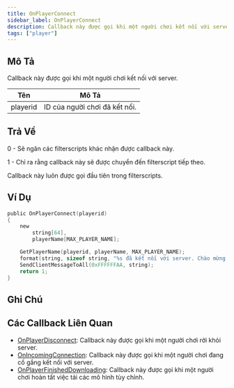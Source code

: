 ```yaml
---
title: OnPlayerConnect
sidebar_label: OnPlayerConnect
description: Callback này được gọi khi một người chơi kết nối với server.
tags: ["player"]
---
```


## Mô Tả

Callback này được gọi khi một người chơi kết nối với server.

| Tên       | Mô Tả                                           |
| ---------- | ----------------------------------------------- |
| playerid   | ID của người chơi đã kết nối.                   |

## Trả Về

0 - Sẽ ngăn các filterscripts khác nhận được callback này.

1 - Chỉ ra rằng callback này sẽ được chuyển đến filterscript tiếp theo.

Callback này luôn được gọi đầu tiên trong filterscripts.

## Ví Dụ

```c
public OnPlayerConnect(playerid)
{
    new
        string[64],
        playerName[MAX_PLAYER_NAME];

    GetPlayerName(playerid, playerName, MAX_PLAYER_NAME);
    format(string, sizeof string, "%s đã kết nối với server. Chào mừng!", playerName);
    SendClientMessageToAll(0xFFFFFFAA, string);
    return 1;
}
```

## Ghi Chú

<TipNPCCallbacks />

## Các Callback Liên Quan

- [OnPlayerDisconnect](OnPlayerDisconnect): Callback này được gọi khi một người chơi rời khỏi server.
- [OnIncomingConnection](OnIncomingConnection): Callback này được gọi khi một người chơi đang cố gắng kết nối với server.
- [OnPlayerFinishedDownloading](OnPlayerFinishedDownloading): Callback này được gọi khi một người chơi hoàn tất việc tải các mô hình tùy chỉnh.